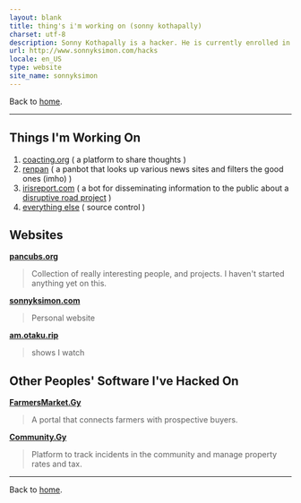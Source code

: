 ```yaml
---
layout: blank
title: thing's i'm working on (sonny kothapally)
charset: utf-8
description: Sonny Kothapally is a hacker. He is currently enrolled in a distance learning programme studying computers.
url: http://www.sonnyksimon.com/hacks
locale: en_US
type: website
site_name: sonnyksimon
---
```


Back to [home](/).

<hr/>

## Things I'm Working On

1.  [coacting.org](http://coacting.org/) ( a platform to share thoughts )
2.  [renpan](http://github.com/pancubs/renpan) ( a panbot that looks up various news sites and filters the good ones (imho) )
3.  [irisreport.com](http://irisreport.com) ( a bot for disseminating information to the public about a [disruptive road project](http://web.archive.org/web/20190527180954/http://guyanachronicle.com/2019/04/05/sheriff-street-mandela-avenue-road-project-to-be-accelerated) )
4.  [everything else](http://github.com/sonnyksimon) ( source control )

## Websites

[**pancubs.org**](http://pancubs.org)

> Collection of really interesting people, and projects. I haven't started anything yet on this.

[**sonnyksimon.com**](http://sonnyksimon.com)

> Personal website

[**am.otaku.rip**](http://am.otaku.rip)

> shows I watch

## Other Peoples' Software I've Hacked On

[**FarmersMarket.Gy**](http://farmersmarket.gy)

> A portal that connects farmers with prospective buyers.

[**Community.Gy**](http://community.gy)

> Platform to track incidents in the community and manage property rates and tax.

<hr/>

Back to [home](/).